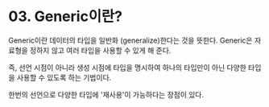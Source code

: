 # 03. Generic이란?
Generic이란 데이터의 타입을 일반화 (generalize)한다는 것을 뜻한다. 
Generic은 자료형을 정하지 않고 여러 타입을 사용할 수 있게 해 준다. 

즉, 선언 시점이 아니라 생성 시점에 타입을 명시하여 하나의 타입만이 아닌 다양한 타입을 사용할 수 있도록 하는 기법이다.

한번의 선언으로 다양한 타입에 '재사용'이 가능하다는 장점이 있다. 

